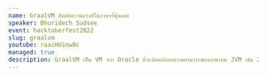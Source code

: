 ```yaml
---
name: GraalVM สัมผัสความแรงส์ในภาษาที่คุ้นเคย
speaker: Bhuridech Sudsee
event: hacktoberfest2022
slug: graalvm
youtube: raaiHUinw8c
managed: true
description: GraalVM เป็น VM จาก Oracle ที่จะปลดปล่อยความสามารถของภาษาบน JVM เช่น Java ให้เทียบชั้นกับ Native แบบ Golang ได้เลย ทำไมถึงทำแบบนั้นได้ Talk นี้จะเหลาให้ฟัง
---
```

